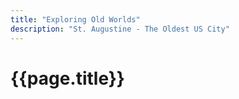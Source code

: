 ```yaml
---
title: "Exploring Old Worlds"
description: "St. Augustine - The Oldest US City"
---
```


# {{page.title}}
